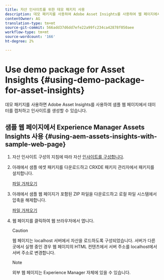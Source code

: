 ```yaml
---
title: 자산 인사이트를 위한 데모 패키지 사용
description: 데모 패키지를 사용하여 Adobe Asset Insights를 사용하여 웹 페이지에서 데이터를 캡처하고 인사이트를 생성할 수 있습니다.
contentOwner: AG
translation-type: tm+mt
source-git-commit: 566add37d6dd7efe22a99fc234ca42878f050aee
workflow-type: tm+mt
source-wordcount: '166'
ht-degree: 2%

---
```



# Use demo package for Asset Insights {#using-demo-package-for-asset-insights}

데모 패키지를 사용하면 Adobe Asset Insights를 사용하여 샘플 웹 페이지에서 데이터를 캡처하고 인사이트를 생성할 수 있습니다.

## 샘플 웹 페이지에서 Experience Manager Assets Insights 사용  {#using-aem-assets-insights-with-sample-web-page}

1. 자산 인사이트 구성의 지침에 따라 자산 [인사이트를 구성합니다](touch-ui-configuring-asset-insights.md).
1. 아래에서 샘플 에셋 패키지를 다운로드하고 CRXDE 패키지 관리자에서 패키지를 설치합니다.

   [파일 가져오기](assets/insightsdemo.zip)

1. 아래에서 샘플 웹 페이지가 포함된 ZIP 파일을 다운로드하고 로컬 파일 시스템에서 압축을 해제합니다.

   [파일 가져오기](assets/demosite.zip)

1. 웹 페이지를 클릭하여 웹 브라우저에서 엽니다.

   >[!CAUTION]
   >
   >웹 페이지는 localhost 서버에서 자산을 로드하도록 구성되었습니다. 서버가 다른 곳에서 실행 중인 경우 웹 페이지의 HTML 컨텐츠에서 서버 주소를 localhost에서 서버 주소로 변경합니다.

   >[!NOTE]
   >
   >외부 웹 페이지는 Experience Manager 자체에 있을 수 있습니다.
